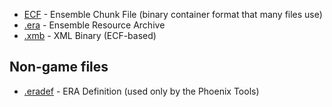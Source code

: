 
* [ECF](ECF.md) - Ensemble Chunk File (binary container format that many files use)
* [.era](ERA.md) - Ensemble Resource Archive
* [.xmb](XMB.md) - XML Binary (ECF-based)

## Non-game files

* [.eradef](ERADEF.md) - ERA Definition (used only by the Phoenix Tools)

